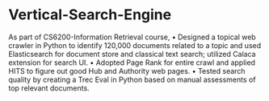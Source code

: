 # Vertical-Search-Engine
As part of CS6200-Information Retrieval course,
•	Designed a topical web crawler in Python to identify 120,000 documents related to a topic and used Elasticsearch for document store and classical text search; utilized Calaca extension for search UI.
•	Adopted Page Rank for entire crawl and applied HITS to figure out good Hub and Authority web pages. 
•	Tested search quality by creating a Trec Eval in Python based on manual assessments of top relevant documents.
